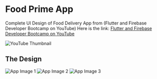 # Food Prime App

Complete UI Design of Food Delivery App from (Flutter and Firebase Developer Bootcamp on YouTube)
Here is the link: [Flutter and Firebase Developer Bootcamp on YouTube](https://www.youtube.com/playlist?list=PLbgNPmiSEwEa4AC4msITOYfY8WXOP2irn)

![YouTube Thumbnail](https://img.youtube.com/vi/SyyYl4ag4Wc/maxresdefault.jpg)

## The Design

![App Image 1](path_to_assets/app_image_1.png)
![App Image 2](path_to_assets/app_image_2.png)
![App Image 3](path_to_assets/app_image_3.png)